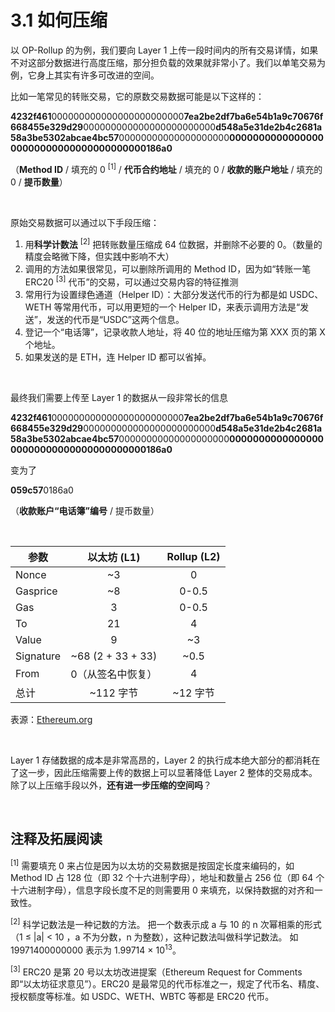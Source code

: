 # 3.1 如何压缩

以 OP-Rollup 的为例，我们要向 Layer 1 上传一段时间内的所有交易详情，如果不对这部分数据进行高度压缩，那分担负载的效果就非常小了。我们以单笔交易为例，它身上其实有许多可改进的空间。

比如一笔常见的转账交易，它的原数交易数据可能是以下这样的：

**4232f461**000000000000000000000000**7ea2be2df7ba6e54b1a9c70676f668455e329d29**000000000000000000000000**d548a5e31de2b4c2681a58a3be5302abcae4bc57**00000000000000000000**000000000000000000000000000000000000000186a0**

（**Method ID** / 填充的 0 <sup>[1]</sup> / **代币合约地址** / 填充的 0 / **收款的账户地址** / 填充的 0 / **提币数量**）

&nbsp;

原始交易数据可以通过以下手段压缩：

1. 用**科学计数法** <sup>[2]</sup> 把转账数量压缩成 64 位数据，并删除不必要的 0。（数量的精度会略微下降，但实践中影响不大）
2. 调用的方法如果很常见，可以删除所调用的 Method ID，因为如“转账一笔 ERC20 <sup>[3]</sup> 代币”的交易，可以通过交易内容的特征推测
3. 常用行为设置绿色通道（Helper ID）：大部分发送代币的行为都是如 USDC、WETH 等常用代币，可以用更短的一个 Helper ID，来表示调用方法是“发送”，发送的代币是“USDC”这两个信息。
4. 登记一个“电话簿”，记录收款人地址，将 40 位的地址压缩为第 XXX 页的第 X 个地址。
5. 如果发送的是 ETH，连 Helper ID 都可以省掉。

&nbsp;

最终我们需要上传至 Layer 1 的数据从一段非常长的信息

**4232f461**000000000000000000000000**7ea2be2df7ba6e54b1a9c70676f668455e329d29**000000000000000000000000**d548a5e31de2b4c2681a58a3be5302abcae4bc57**00000000000000000000**000000000000000000000000000000000000000186a0**

变为了

**059c57**0186a0

（**收款账户“电话簿”编号** / 提币数量）

 <CompressText />

&nbsp;

<center>

| 参数      |    以太坊 (L1)    | Rollup (L2) |
| --------- | :---------------: | :---------: |
| Nonce     |        ~3         |      0      |
| Gasprice  |        ~8         |    0-0.5    |
| Gas       |         3         |    0-0.5    |
| To        |        21         |      4      |
| Value     |         9         |     ~3      |
| Signature | ~68 (2 + 33 + 33) |    ~0.5     |
| From      | 0（从签名中恢复） |      4      |
| 总计      |     ~112 字节     |  ~12 字节   |

</center>

表源：[Ethereum.org](https://ethereum.org/zh/developers/docs/scaling/optimistic-rollups/)

&nbsp;

Layer 1 存储数据的成本是非常高昂的，Layer 2 的执行成本绝大部分的都消耗在了这一步，因此压缩需要上传的数据上可以显著降低 Layer 2 整体的交易成本。除了以上压缩手段以外，**还有进一步压缩的空间吗**？

&nbsp;

## 注释及拓展阅读

<sup>[1]</sup> 需要填充 0 来占位是因为以太坊的交易数据是按固定长度来编码的，如 Method ID 占 128 位（即 32 个十六进制字母），地址和数量占 256 位（即 64 个十六进制字母），信息字段长度不足的则需要用 0 来填充，以保持数据的对齐和一致性。

<sup>[2]</sup> 科学记数法是一种记数的方法。 把一个数表示成 a 与 10 的 n 次幂相乘的形式（1 ≤ |a| < 10 ，a 不为分数，n 为整数），这种记数法叫做科学记数法。 如 19971400000000 表示为 1.99714 × 10<sup>13</sup>。

<sup>[3]</sup> ERC20 是第 20 号以太坊改进提案（Ethereum Request for Comments 即“以太坊征求意见”）。ERC20 是最常见的代币标准之一，规定了代币名、精度、授权额度等标准。如 USDC、WETH、WBTC 等都是 ERC20 代币。

<GithubAvatar owner='lxdao-official' repo='myfirstlayer2-frontend' path='mdx/zh/3.1-compress.md' />

<EditChapter url='https://github.com/lxdao-official/myfirstlayer2-frontend/blob/main/mdx/zh/3.1-compress.md' />
